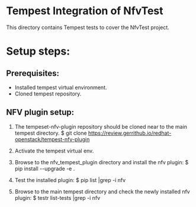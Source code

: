 Tempest Integration of NfvTest
==============================

This directory contains Tempest tests to cover the NfvTest project.

# Setup steps:
## Prerequisites:
* Installed tempest virtual environment.
* Cloned tempest repository.

## NFV plugin setup:

1. The tempeset-nfv-plugin repository should be cloned near to the main tempest directory.
$ git clone https://review.gerrithub.io/redhat-openstack/tempest-nfv-plugin

2. Activate the tempest virtual env.
3. Browse to the nfv_tempest_plugin directory and install the nfv plugin:
$ pip install --upgrade -e .

4. Test the installed plugin:
$ pip list |grep -i nfv

5. Browse to the main tempest directory and check the newly installed nfv plugin:
$ testr list-tests |grep -i nfv

